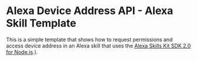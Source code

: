 # Alexa Device Address API - Alexa Skill Template

This is a simple template that shows how to request permissions and access device address in an Alexa skill that uses the [Alexa Skills Kit SDK 2.0 for Node.js](https://github.com/alexa/alexa-skills-kit-sdk-for-nodejs).).